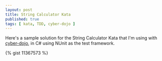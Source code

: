 ```yaml
---
layout: post
title: String Calculator Kata
published: true
tags: [ kata, TDD, cyber-dojo ]
---
```


Here's a sample solution for the String Calculator Kata that I'm using with 
[cyber-dojo](http://cyber-dojo.com), in C# using NUnit as the test framework.

{% gist 11367573 %}
